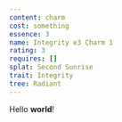 ```yaml
---
content: charm
cost: something
essence: 3
name: Integrity e3 Charm 1
rating: 3
requires: []
splat: Second Sunrise
trait: Integrity
tree: Radiant
---
```


Hello **world**!
